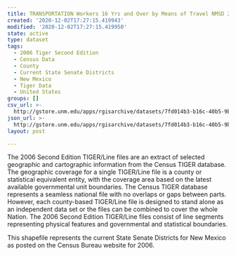 ```yaml
---
title: TRANSPORTATION Workers 16 Yrs and Over by Means of Travel NMSD 2000
created: '2020-12-02T17:27:15.419943'
modified: '2020-12-02T17:27:15.419950'
state: active
type: dataset
tags:
  - 2006 Tiger Second Edition
  - Census Data
  - County
  - Current State Senate Districts
  - New Mexico
  - Tiger Data
  - United States
groups: []
csv_url: >-
  http://gstore.unm.edu/apps/rgisarchive/datasets/7fd014b3-b16c-40b5-9b36-0e2583bac56e/nms296data435213253_sts_view.derived.csv
json_url: >-
  http://gstore.unm.edu/apps/rgisarchive/datasets/7fd014b3-b16c-40b5-9b36-0e2583bac56e/nms296data435213253_sts_view.derived.json
layout: post

---
```

The 2006 Second Edition TIGER/Line files are an extract of selected geographic and cartographic information from the Census TIGER database.  The geographic coverage for a single TIGER/Line file is a county or statistical equivalent entity, with the coverage area based on the latest available governmental unit boundaries. The Census TIGER database represents a seamless national file with no overlaps or gaps between parts.  However, each county-based TIGER/Line file is designed to stand alone as an independent data set or the files can be combined to cover the whole Nation.  The 2006 Second Edition  TIGER/Line files consist of line segments representing physical features and governmental and statistical boundaries.  

This shapefile represents the current State Senate Districts for New Mexico as posted on the Census Bureau website for 2006.
